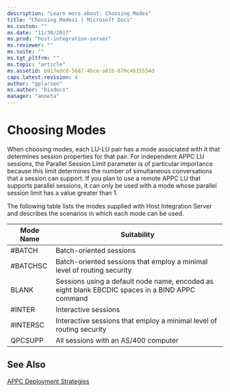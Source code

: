 ```yaml
---
description: "Learn more about: Choosing Modes"
title: "Choosing Modes1 | Microsoft Docs"
ms.custom: ""
ms.date: "11/30/2017"
ms.prod: "host-integration-server"
ms.reviewer: ""
ms.suite: ""
ms.tgt_pltfrm: ""
ms.topic: "article"
ms.assetid: b917edcd-5687-4bce-a81b-670c4615554d
caps.latest.revision: 4
author: "gplarsen"
ms.author: "hisdocs"
manager: "anneta"
---
```

# Choosing Modes
When choosing modes, each LU-LU pair has a mode associated with it that determines session properties for that pair. For independent APPC LU sessions, the Parallel Session Limit parameter is of particular importance because this limit determines the number of simultaneous conversations that a session can support. If you plan to use a remote APPC LU that supports parallel sessions, it can only be used with a mode whose parallel session limit has a value greater than 1.  
  
 The following table lists the modes supplied with Host Integration Server and describes the scenarios in which each mode can be used.  
  
|Mode Name|Suitability|  
|---------------|-----------------|  
|#BATCH|Batch-oriented sessions|  
|#BATCHSC|Batch-oriented sessions that employ a minimal level of routing security|  
|BLANK|Sessions using a default node name, encoded as eight blank EBCDIC spaces in a BIND APPC command|  
|#INTER|Interactive sessions|  
|#INTERSC|Interactive sessions that employ a minimal level of routing security|  
|QPCSUPP|All sessions with an AS/400 computer|  
  
## See Also  
 [APPC Deployment Strategies](../core/appc-deployment-strategies1.md)

